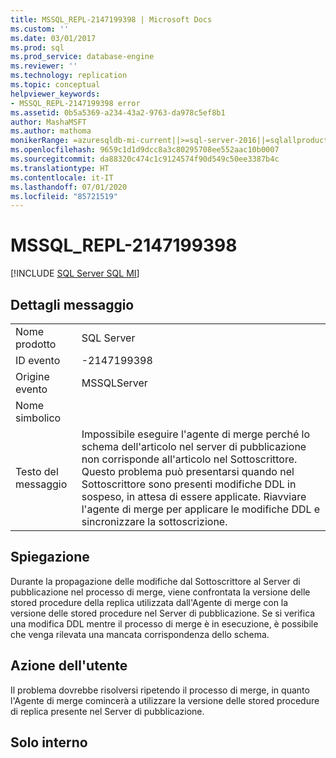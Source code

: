 ```yaml
---
title: MSSQL_REPL-2147199398 | Microsoft Docs
ms.custom: ''
ms.date: 03/01/2017
ms.prod: sql
ms.prod_service: database-engine
ms.reviewer: ''
ms.technology: replication
ms.topic: conceptual
helpviewer_keywords:
- MSSQL_REPL-2147199398 error
ms.assetid: 0b5a5369-a234-43a2-9763-da978c5ef8b1
author: MashaMSFT
ms.author: mathoma
monikerRange: =azuresqldb-mi-current||>=sql-server-2016||=sqlallproducts-allversions
ms.openlocfilehash: 9659c1d1d9dcc8a3c80295708ee552aac10b0007
ms.sourcegitcommit: da88320c474c1c9124574f90d549c50ee3387b4c
ms.translationtype: HT
ms.contentlocale: it-IT
ms.lasthandoff: 07/01/2020
ms.locfileid: "85721519"
---
```

# <a name="mssql_repl-2147199398"></a>MSSQL_REPL-2147199398
[!INCLUDE [SQL Server SQL MI](../../includes/applies-to-version/sql-asdbmi.md)]
    
## <a name="message-details"></a>Dettagli messaggio  
  
|||  
|-|-|  
|Nome prodotto|SQL Server|  
|ID evento|-2147199398|  
|Origine evento|MSSQLServer|  
|Nome simbolico||  
|Testo del messaggio|Impossibile eseguire l'agente di merge perché lo schema dell'articolo nel server di pubblicazione non corrisponde all'articolo nel Sottoscrittore. Questo problema può presentarsi quando nel Sottoscrittore sono presenti modifiche DDL in sospeso, in attesa di essere applicate. Riavviare l'agente di merge per applicare le modifiche DDL e sincronizzare la sottoscrizione.|  
  
## <a name="explanation"></a>Spiegazione  
 Durante la propagazione delle modifiche dal Sottoscrittore al Server di pubblicazione nel processo di merge, viene confrontata la versione delle stored procedure della replica utilizzata dall'Agente di merge con la versione delle stored procedure nel Server di pubblicazione. Se si verifica una modifica DDL mentre il processo di merge è in esecuzione, è possibile che venga rilevata una mancata corrispondenza dello schema.  
  
## <a name="user-action"></a>Azione dell'utente  
 Il problema dovrebbe risolversi ripetendo il processo di merge, in quanto l'Agente di merge comincerà a utilizzare la versione delle stored procedure di replica presente nel Server di pubblicazione.  
  
## <a name="internal-only"></a>Solo interno  
  
